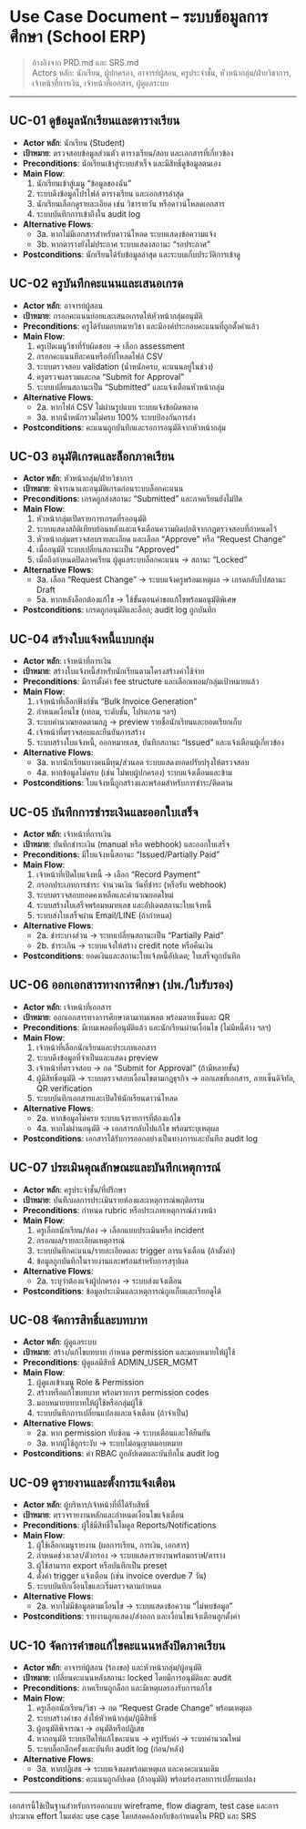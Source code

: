 # Use Case Document – ระบบข้อมูลการศึกษา (School ERP)

> อ้างอิงจาก PRD.md และ SRS.md  
> Actors หลัก: นักเรียน, ผู้ปกครอง, อาจารย์ผู้สอน, ครูประจำชั้น, หัวหน้ากลุ่ม/ฝ่ายวิชาการ, เจ้าหน้าที่การเงิน, เจ้าหน้าที่เอกสาร, ผู้ดูแลระบบ

---

## UC-01 ดูข้อมูลนักเรียนและตารางเรียน
- **Actor หลัก**: นักเรียน (Student)  
- **เป้าหมาย**: ตรวจสอบข้อมูลส่วนตัว ตารางเรียน/สอบ และเอกสารที่เกี่ยวข้อง  
- **Preconditions**: นักเรียนเข้าสู่ระบบสำเร็จ และมีสิทธิ์ดูข้อมูลตนเอง  
- **Main Flow**:  
  1. นักเรียนเข้าสู่เมนู “ข้อมูลของฉัน”  
  2. ระบบดึงข้อมูลโปรไฟล์ ตารางเรียน และเอกสารล่าสุด  
  3. นักเรียนเลือกดูรายละเอียด เช่น วิชารายวัน หรือดาวน์โหลดเอกสาร  
  4. ระบบบันทึกการเข้าถึงใน audit log  
- **Alternative Flows**:  
  - 3a. หากไม่มีเอกสารสำหรับดาวน์โหลด ระบบแสดงข้อความแจ้ง  
  - 3b. หากตารางยังไม่ประกาศ ระบบแสดงสถานะ “รอประกาศ”  
- **Postconditions**: นักเรียนได้รับข้อมูลล่าสุด และระบบเก็บประวัติการเข้าดู

## UC-02 ครูบันทึกคะแนนและเสนอเกรด
- **Actor หลัก**: อาจารย์ผู้สอน  
- **เป้าหมาย**: กรอกคะแนนย่อยและเสนอเกรดให้หัวหน้ากลุ่มอนุมัติ  
- **Preconditions**: ครูได้รับมอบหมายวิชา และมีองค์ประกอบคะแนนที่ถูกตั้งค่าแล้ว  
- **Main Flow**:  
  1. ครูเปิดเมนูวิชาที่รับผิดชอบ → เลือก assessment  
  2. กรอกคะแนนทีละคนหรืออัปโหลดไฟล์ CSV  
  3. ระบบตรวจสอบ validation (น้ำหนักครบ, คะแนนอยู่ในช่วง)  
  4. ครูตรวจผลรวมและกด “Submit for Approval”  
  5. ระบบเปลี่ยนสถานะเป็น “Submitted” และแจ้งเตือนหัวหน้ากลุ่ม  
- **Alternative Flows**:  
  - 2a. หากไฟล์ CSV ไม่ผ่านรูปแบบ ระบบแจ้งข้อผิดพลาด  
  - 3a. หากน้ำหนักรวมไม่ครบ 100% ระบบป้องกันการส่ง  
- **Postconditions**: คะแนนถูกบันทึกและรอการอนุมัติจากหัวหน้ากลุ่ม

## UC-03 อนุมัติเกรดและล็อกภาคเรียน
- **Actor หลัก**: หัวหน้ากลุ่ม/ฝ่ายวิชาการ  
- **เป้าหมาย**: พิจารณาและอนุมัติเกรดก่อนระบบล็อกคะแนน  
- **Preconditions**: เกรดถูกส่งสถานะ “Submitted” และภาคเรียนยังไม่ปิด  
- **Main Flow**:  
  1. หัวหน้ากลุ่มเปิดรายการเกรดที่รออนุมัติ  
  2. ระบบแสดงสถิติเทียบย้อนหลังและแจ้งเตือนความผิดปกติจากกฎตรวจสอบที่กำหนดไว้  
  3. หัวหน้ากลุ่มตรวจสอบรายละเอียด และเลือก “Approve” หรือ “Request Change”  
  4. เมื่ออนุมัติ ระบบเปลี่ยนสถานะเป็น “Approved”  
  5. เมื่อถึงกำหนดปิดภาคเรียน ผู้ดูแลระบบล็อกคะแนน → สถานะ “Locked”  
- **Alternative Flows**:  
  - 3a. เลือก “Request Change” → ระบบแจ้งครูพร้อมเหตุผล → เกรดกลับไปสถานะ Draft  
  - 5a. หากหลังล็อกต้องแก้ไข → ใช้ขั้นตอนคำขอแก้ไขพร้อมอนุมัติพิเศษ  
- **Postconditions**: เกรดถูกอนุมัติและล็อก; audit log ถูกบันทึก

## UC-04 สร้างใบแจ้งหนี้แบบกลุ่ม
- **Actor หลัก**: เจ้าหน้าที่การเงิน  
- **เป้าหมาย**: สร้างใบแจ้งหนี้สำหรับนักเรียนตามโครงสร้างค่าใช้จ่าย  
- **Preconditions**: มีการตั้งค่า fee structure และเลือกเทอม/กลุ่มเป้าหมายแล้ว  
- **Main Flow**:  
  1. เจ้าหน้าที่เลือกฟังก์ชัน “Bulk Invoice Generation”  
  2. กำหนดเงื่อนไข (เทอม, ระดับชั้น, โปรแกรม ฯลฯ)  
  3. ระบบคำนวณยอดตามกฎ → preview รายชื่อนักเรียนและยอดเรียกเก็บ  
  4. เจ้าหน้าที่ตรวจสอบและยืนยันการสร้าง  
  5. ระบบสร้างใบแจ้งหนี้, ออกหมายเลข, บันทึกสถานะ “Issued” และแจ้งเตือนผู้เกี่ยวข้อง  
- **Alternative Flows**:  
  - 3a. หากนักเรียนบางคนมีทุน/ส่วนลด ระบบแสดงยอดปรับปรุงให้ตรวจสอบ  
  - 4a. หากข้อมูลไม่ครบ (เช่น ไม่พบผู้ปกครอง) ระบบแจ้งเตือนและข้าม  
- **Postconditions**: ใบแจ้งหนี้ถูกสร้างและพร้อมสำหรับการชำระ/ติดตาม

## UC-05 บันทึกการชำระเงินและออกใบเสร็จ
- **Actor หลัก**: เจ้าหน้าที่การเงิน  
- **เป้าหมาย**: บันทึกชำระเงิน (manual หรือ webhook) และออกใบเสร็จ  
- **Preconditions**: มีใบแจ้งหนี้สถานะ “Issued/Partially Paid”  
- **Main Flow**:  
  1. เจ้าหน้าที่เปิดใบแจ้งหนี้ → เลือก “Record Payment”  
  2. กรอกประเภทการชำระ จำนวนเงิน วันที่ชำระ (หรือรับ webhook)  
  3. ระบบตรวจสอบยอดคงเหลือและคำนวณยอดใหม่  
  4. ระบบสร้างใบเสร็จพร้อมหมายเลข และอัปเดตสถานะใบแจ้งหนี้  
  5. ระบบส่งใบเสร็จผ่าน Email/LINE (ถ้ากำหนด)  
- **Alternative Flows**:  
  - 2a. ชำระบางส่วน → ระบบเปลี่ยนสถานะเป็น “Partially Paid”  
  - 2b. ชำระเกิน → ระบบแจ้งให้สร้าง credit note หรือคืนเงิน  
- **Postconditions**: ยอดเงินและสถานะใบแจ้งหนี้อัปเดต; ใบเสร็จถูกบันทึก

## UC-06 ออกเอกสารทางการศึกษา (ปพ./ใบรับรอง)
- **Actor หลัก**: เจ้าหน้าที่เอกสาร  
- **เป้าหมาย**: ออกเอกสารทางการศึกษาตามเทมเพลต พร้อมลายเซ็นและ QR  
- **Preconditions**: มีเทมเพลตที่อนุมัติแล้ว และนักเรียนผ่านเงื่อนไข (ไม่มีหนี้ค้าง ฯลฯ)  
- **Main Flow**:  
  1. เจ้าหน้าที่เลือกนักเรียนและประเภทเอกสาร  
  2. ระบบดึงข้อมูลที่จำเป็นและแสดง preview  
  3. เจ้าหน้าที่ตรวจสอบ → กด “Submit for Approval” (ถ้ามีหลายขั้น)  
  4. ผู้มีสิทธิ์อนุมัติ → ระบบตรวจสอบเงื่อนไขตามกฎธุรกิจ → ออกเลขที่เอกสาร, ลายเซ็นดิจิทัล, QR verification  
  5. ระบบบันทึกเอกสารและเปิดให้นักเรียนดาวน์โหลด  
- **Alternative Flows**:  
  - 2a. หากข้อมูลไม่ครบ ระบบแจ้งรายการที่ต้องแก้ไข  
  - 4a. หากไม่ผ่านอนุมัติ → เอกสารกลับไปแก้ไข พร้อมระบุเหตุผล  
- **Postconditions**: เอกสารได้รับการออกอย่างเป็นทางการและบันทึก audit log

## UC-07 ประเมินคุณลักษณะและบันทึกเหตุการณ์
- **Actor หลัก**: ครูประจำชั้น/ที่ปรึกษา  
- **เป้าหมาย**: บันทึกผลการประเมินรายห้องและเหตุการณ์พฤติกรรม  
- **Preconditions**: กำหนด rubric หรือประเภทเหตุการณ์ล่วงหน้า  
- **Main Flow**:  
  1. ครูเลือกนักเรียน/ห้อง → เลือกแบบประเมินหรือ incident  
  2. กรอกผล/รายละเอียดเหตุการณ์  
  3. ระบบบันทึกคะแนน/รายละเอียดและ trigger การแจ้งเตือน (ถ้าตั้งค่า)  
  4. ข้อมูลถูกบันทึกในรายงานและพร้อมสำหรับการสรุปผล  
- **Alternative Flows**:  
  - 2a. ระบุว่าต้องแจ้งผู้ปกครอง → ระบบส่งแจ้งเตือน  
- **Postconditions**: ข้อมูลประเมินและเหตุการณ์ถูกเก็บและเรียกดูได้

## UC-08 จัดการสิทธิ์และบทบาท
- **Actor หลัก**: ผู้ดูแลระบบ  
- **เป้าหมาย**: สร้าง/แก้ไขบทบาท กำหนด permission และมอบหมายให้ผู้ใช้  
- **Preconditions**: ผู้ดูแลมีสิทธิ์ ADMIN_USER_MGMT  
- **Main Flow**:  
  1. ผู้ดูแลเข้าเมนู Role & Permission  
  2. สร้างหรือแก้ไขบทบาท พร้อมรายการ permission codes  
  3. มอบหมายบทบาทให้ผู้ใช้หรือกลุ่มผู้ใช้  
  4. ระบบบันทึกการเปลี่ยนแปลงและแจ้งเตือน (ถ้าจำเป็น)  
- **Alternative Flows**:  
  - 2a. หาก permission ทับซ้อน → ระบบเตือนและให้ยืนยัน  
  - 3a. หากผู้ใช้ถูกระงับ → ระบบไม่อนุญาตมอบหมาย  
- **Postconditions**: ค่า RBAC ถูกอัปเดตและบันทึกใน audit log

## UC-09 ดูรายงานและตั้งการแจ้งเตือน
- **Actor หลัก**: ผู้บริหาร/เจ้าหน้าที่ที่ได้รับสิทธิ์  
- **เป้าหมาย**: ตรวจรายงานหลักและกำหนดเงื่อนไขแจ้งเตือน  
- **Preconditions**: ผู้ใช้มีสิทธิ์ในโมดูล Reports/Notifications  
- **Main Flow**:  
  1. ผู้ใช้เลือกเมนูรายงาน (ผลการเรียน, การเงิน, เอกสาร)  
  2. กำหนดช่วงเวลา/ตัวกรอง → ระบบแสดงรายงานพร้อมกราฟ/ตาราง  
  3. ผู้ใช้สามารถ export หรือบันทึกเป็น preset  
  4. ตั้งค่า trigger แจ้งเตือน (เช่น invoice overdue 7 วัน)  
  5. ระบบบันทึกเงื่อนไขและเริ่มตรวจตามกำหนด  
- **Alternative Flows**:  
  - 2a. หากไม่มีข้อมูลตามเงื่อนไข → ระบบแสดงข้อความ “ไม่พบข้อมูล”  
- **Postconditions**: รายงานถูกแสดง/ส่งออก และเงื่อนไขแจ้งเตือนถูกตั้งค่า

## UC-10 จัดการคำขอแก้ไขคะแนนหลังปิดภาคเรียน
- **Actor หลัก**: อาจารย์ผู้สอน (ร้องขอ) และหัวหน้ากลุ่ม/ผู้อนุมัติ  
- **เป้าหมาย**: เปลี่ยนคะแนนหลังสถานะ locked โดยมีการอนุมัติและ audit  
- **Preconditions**: ภาคเรียนถูกล็อก และมีเหตุผลรองรับการแก้ไข  
- **Main Flow**:  
  1. ครูเลือกนักเรียน/วิชา → กด “Request Grade Change” พร้อมเหตุผล  
  2. ระบบสร้างคำขอ ส่งให้หัวหน้ากลุ่ม/ผู้มีสิทธิ์  
  3. ผู้อนุมัติพิจารณา → อนุมัติหรือปฏิเสธ  
  4. หากอนุมัติ ระบบเปิดให้แก้ไขคะแนน → ครูปรับค่า → ระบบคำนวณใหม่  
  5. ระบบล็อกอีกครั้งและบันทึก audit log (ก่อน/หลัง)  
- **Alternative Flows**:  
  - 3a. หากปฏิเสธ → ระบบแจ้งผลพร้อมเหตุผล และคงคะแนนเดิม  
- **Postconditions**: คะแนนถูกอัปเดต (ถ้าอนุมัติ) พร้อมร่องรอยการเปลี่ยนแปลง

---

เอกสารนี้ใช้เป็นฐานสำหรับการออกแบบ wireframe, flow diagram, test case และการประมาณ effort ในแต่ละ use case โดยสอดคล้องกับข้อกำหนดใน PRD และ SRS
